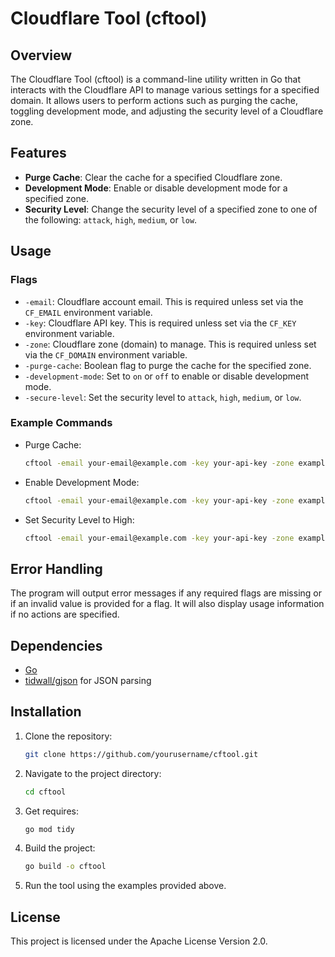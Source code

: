 # Cloudflare Tool (cftool)

## Overview

The Cloudflare Tool (cftool) is a command-line utility written in Go that interacts with the Cloudflare API to manage various settings for a specified domain. It allows users to perform actions such as purging the cache, toggling development mode, and adjusting the security level of a Cloudflare zone.

## Features

- **Purge Cache**: Clear the cache for a specified Cloudflare zone.
- **Development Mode**: Enable or disable development mode for a specified zone.
- **Security Level**: Change the security level of a specified zone to one of the following: `attack`, `high`, `medium`, or `low`.

## Usage

### Flags

- `-email`: Cloudflare account email. This is required unless set via the `CF_EMAIL` environment variable.
- `-key`: Cloudflare API key. This is required unless set via the `CF_KEY` environment variable.
- `-zone`: Cloudflare zone (domain) to manage. This is required unless set via the `CF_DOMAIN` environment variable.
- `-purge-cache`: Boolean flag to purge the cache for the specified zone.
- `-development-mode`: Set to `on` or `off` to enable or disable development mode.
- `-secure-level`: Set the security level to `attack`, `high`, `medium`, or `low`.

### Example Commands

- Purge Cache:
  ```bash
  cftool -email your-email@example.com -key your-api-key -zone example.com -purge-cache
  ```

- Enable Development Mode:
  ```bash
  cftool -email your-email@example.com -key your-api-key -zone example.com -development-mode on
  ```

- Set Security Level to High:
  ```bash
  cftool -email your-email@example.com -key your-api-key -zone example.com -secure-level high
  ```

## Error Handling

The program will output error messages if any required flags are missing or if an invalid value is provided for a flag. It will also display usage information if no actions are specified.

## Dependencies

- [Go](https://golang.org/)
- [tidwall/gjson](https://github.com/tidwall/gjson) for JSON parsing

## Installation

1. Clone the repository:
   ```bash
   git clone https://github.com/yourusername/cftool.git
   ```

2. Navigate to the project directory:
   ```bash
   cd cftool
   ```

3. Get requires:
   ```bash
   go mod tidy
   ```

4. Build the project:
   ```bash
   go build -o cftool
   ```

5. Run the tool using the examples provided above.

## License

This project is licensed under the Apache License Version 2.0.